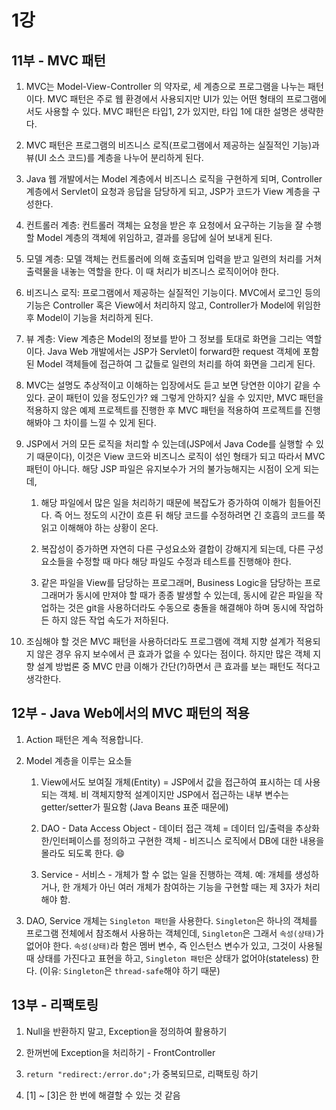 # 1강

## 11부 - MVC 패턴

1. MVC는 Model-View-Controller 의 약자로, 세 계층으로 프로그램을 나누는 패턴이다. MVC 패턴은 주로 웹 환경에서 사용되지만 UI가 있는 어떤 형태의 프로그램에서도 사용할 수 있다. MVC 패턴은 타입1, 2가 있지만, 타입 1에 대한 설명은 생략한다.

2. MVC 패턴은 프로그램의 비즈니스 로직(프로그램에서 제공하는 실질적인 기능)과 뷰(UI 소스 코드)를 계층을 나누어 분리하게 된다.

3. Java 웹 개발에서는 Model 계층에서 비즈니스 로직을 구현하게 되며, Controller 계층에서 Servlet이 요청과 응답을 담당하게 되고, JSP가 코드가 View 계층을 구성한다.

4. 컨트롤러 계층: 컨트롤러 객체는 요청을 받은 후 요청에서 요구하는 기능을 잘 수행할 Model 계층의 객체에 위임하고, 결과를 응답에 실어 보내게 된다.

5. 모델 계층: 모델 객체는 컨트롤러에 의해 호출되며 입력을 받고 일련의 처리를 거쳐 출력물을 내놓는 역할을 한다. 이 때 처리가 비즈니스 로직이어야 한다.

6. 비즈니스 로직: 프로그램에서 제공하는 실질적인 기능이다. MVC에서 로그인 등의 기능은 Controller 혹은 View에서 처리하지 않고, Controller가 Model에 위임한 후 Model이 기능을 처리하게 된다.

7. 뷰 계층: View 계층은 Model의 정보를 받아 그 정보를 토대로 화면을 그리는 역할이다. Java Web 개발에서는 JSP가 Servlet이 forward한 request 객체에 포함된 Model 객체들에 접근하여 그 값들로 일련의 처리를 하여 화면을 그리게 된다.

8. MVC는 설명도 추상적이고 이해하는 입장에서도 듣고 보면 당연한 이야기 같을 수 있다. 굳이 패턴이 있을 정도인가? 왜 그렇게 안하지? 싶을 수 있지만, MVC 패턴을 적용하지 않은 예제 프로젝트를 진행한 후 MVC 패턴을 적용하여 프로젝트를 진행해봐야 그 차이를 느낄 수 있게 된다.

9. JSP에서 거의 모든 로직을 처리할 수 있는데(JSP에서 Java Code를 실행할 수 있기 때문이다), 이것은 View 코드와 비즈니스 로직이 섞인 형태가 되고 따라서 MVC 패턴이 아니다. 해당 JSP 파일은 유지보수가 거의 불가능해지는 시점이 오게 되는데,

    1. 해당 파일에서 많은 일을 처리하기 때문에 복잡도가 증가하여 이해가 힘들어진다. 즉 어느 정도의 시간이 흐른 뒤 해당 코드를 수정하려면 긴 호흡의 코드를 쭉 읽고 이해해야 하는 상황이 온다.

    2. 복잡성이 증가하면 자연히 다른 구성요소와 결합이 강해지게 되는데, 다른 구성요소들을 수정할 때 마다 해당 파일도 수정과 테스트를 진행해야 한다.

    3. 같은 파일을 View를 담당하는 프로그래머, Business Logic을 담당하는 프로그래머가 동시에 만져야 할 때가 종종 발생할 수 있는데, 동시에 같은 파일을 작업하는 것은 git을 사용하더라도 수동으로 충돌을 해결해야 하며 동시에 작업하든 하지 않든 작업 속도가 저하된다.

10. 조심해야 할 것은 MVC 패턴을 사용하더라도 프로그램에 객체 지향 설계가 적용되지 않은 경우 유지 보수에서 큰 효과가 없을 수 있다는 점이다. 하지만 많은 객체 지향 설계 방법론 중 MVC 만큼 이해가 간단(?)하면서 큰 효과를 보는 패턴도 적다고 생각한다.

## 12부 - Java Web에서의 MVC 패턴의 적용

1. Action 패턴은 계속 적용합니다.

2. Model 계층을 이루는 요소들
    1. View에서도 보여질 개체(Entity) = JSP에서 값을 접근하여 표시하는 데 사용되는 객체. 비 객체지향적 설계이지만 JSP에서 접근하는 내부 변수는 getter/setter가 필요함 (Java Beans 표준 때문에)

    2. DAO - Data Access Object - 데이터 접근 객체 = 데이터 입/출력을 추상화한/인터페이스를 정의하고 구현한 객체 - 비즈니스 로직에서 DB에 대한 내용을 몰라도 되도록 한다. :smile:

    3. Service - 서비스 - 개체가 할 수 없는 일을 진행하는 객체. 예: 개체를 생성하거나, 한 개체가 아닌 여러 개체가 참여하는 기능을 구현할 때는 제 3자가 처리해야 함.

3. DAO, Service 개체는 `Singleton 패턴`을 사용한다. `Singleton`은 하나의 객체를 프로그램 전체에서 참조해서 사용하는 객체인데, `Singleton`은 그래서 `속성(상태)`가 없어야 한다. `속성(상태)`라 함은 멤버 변수, 즉 인스턴스 변수가 있고, 그것이 사용될 때 상태를 가진다고 표현을 하고, `Singleton 패턴`은 상태가 없어야(stateless) 한다. (이유: `Singleton`은 `thread-safe`해야 하기 때문)

## 13부 - 리팩토링

1. Null을 반환하지 말고, Exception을 정의하여 활용하기

2. 한꺼번에 Exception을 처리하기 - FrontController

3. `return "redirect:/error.do";`가 중복되므로, 리팩토링 하기

4. [1] ~ [3]은 한 번에 해결할 수 있는 것 같음
